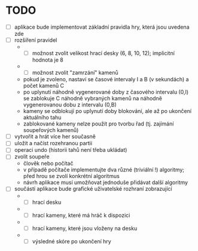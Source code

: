 # TODO
- [ ] aplikace bude implementovat základní pravidla hry, která jsou uvedena zde
- [ ] rozšíření pravidel
  - - [ ] možnost zvolit velikost hrací desky (6, 8, 10, 12); implicitní hodnota je 8
  - - [ ] možnost zvolit "zamrzání" kamenů
  - pokud je zvoleno, nastaví se časové intervaly I a B (v sekundách) a počet kamenů C
  - po uplynutí náhodně vygenerované doby z časového intervalu (0,I) se zablokuje C náhodně vybraných kamenů na náhodně vygenerovanou dobu z intervalu (0,B)
  - kameny se odblokují po uplynutí doby blokování, ale až po ukončení aktuálního tahu
  - zablokované kameny nelze použít pro tvorbu řad (tj. zajímání soupeřových kamenů)
- [ ] vytvořit a hrát více her současně
- [ ] uložit a načíst rozehranou partii
- [ ] operaci undo (historii tahů není třeba ukládat)
- [ ] zvolit soupeře
  - člověk nebo počítač
  - v případě počítače implementujte dva různé (triviální !) algoritmy; před hrou se zvolí konkrétní algoritmus
  - návrh aplikace musí umožňovat jednoduše přidávat další algoritmy
- [ ] součástí aplikace bude grafické uživatelské rozhraní zobrazující
  - - [ ] hrací desku
  - - [ ] hrací kameny, které má hráč k dispozici
  - - [ ] hrací kameny, které jsou vloženy na desku
  - - [ ] výsledné skóre po ukončení hry
